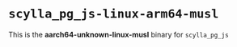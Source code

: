 # `scylla_pg_js-linux-arm64-musl`

This is the **aarch64-unknown-linux-musl** binary for `scylla_pg_js`
